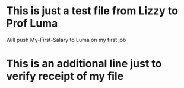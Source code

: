 # This is just a test file from Lizzy to Prof Luma
Will push My-First-Salary to Luma on my first job
# This is an additional line just to verify receipt of my file
